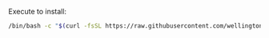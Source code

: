 Execute to install:
```bash
/bin/bash -c "$(curl -fsSL https://raw.githubusercontent.com/wellingtonlope/dotfiles/main/install.sh)"
```

